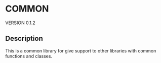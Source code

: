 # COMMON

VERSION 0.1.2

## Description

This is a common library for give support to other libraries with common functions and classes.